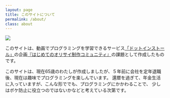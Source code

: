 ```yaml
---
layout: page
title: このサイトについて
permalink: /about/
class: about
---
```


![](../images/oldman_75.png)

このサイトは、動画でプログラミングを学習できるサービス[「ドットインストール」](https://dotinstall.com/)の企画[『はじめてのオリサイ制作コミュニティ』](https://note.com/dotinstall/n/nf30d841e318c)の課題として作成したものです。

このサイトは、現在65歳のわたしが作成しましたが、５年前に会社を定年退職後、現在は趣味でプログラミングを楽しんでいます。
還暦を過ぎて、年金生活に入っていますが、こんな形ででも、プログラミングにかかわることで、 少しはボケ防止に役立つのではないかなどと考えている次第です。

